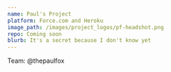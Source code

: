 ```yaml
---
name: Paul's Project
platform: Force.com and Heroku
image_path: /images/project_logos/pf-headshot.png
repo: Coming soon
blurb: It's a secret because I don't know yet
---
```


Team: @thepaulfox